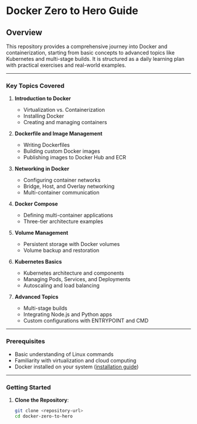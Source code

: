# Docker Zero to Hero Guide

## Overview

This repository provides a comprehensive journey into Docker and containerization, starting from basic concepts to advanced topics like Kubernetes and multi-stage builds. It is structured as a daily learning plan with practical exercises and real-world examples.

---

### Key Topics Covered

1. **Introduction to Docker**
   - Virtualization vs. Containerization
   - Installing Docker
   - Creating and managing containers

2. **Dockerfile and Image Management**
   - Writing Dockerfiles
   - Building custom Docker images
   - Publishing images to Docker Hub and ECR

3. **Networking in Docker**
   - Configuring container networks
   - Bridge, Host, and Overlay networking
   - Multi-container communication

4. **Docker Compose**
   - Defining multi-container applications
   - Three-tier architecture examples

5. **Volume Management**
   - Persistent storage with Docker volumes
   - Volume backup and restoration

6. **Kubernetes Basics**
   - Kubernetes architecture and components
   - Managing Pods, Services, and Deployments
   - Autoscaling and load balancing

7. **Advanced Topics**
   - Multi-stage builds
   - Integrating Node.js and Python apps
   - Custom configurations with ENTRYPOINT and CMD

---

### Prerequisites

- Basic understanding of Linux commands
- Familiarity with virtualization and cloud computing
- Docker installed on your system ([installation guide](https://docs.docker.com/get-docker/))

---

### Getting Started

1. **Clone the Repository**:
   ```bash
   git clone <repository-url>
   cd docker-zero-to-hero

